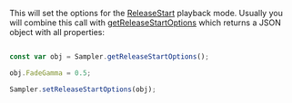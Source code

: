 This will set the options for the [ReleaseStart](/hise-modules/sound-generators/list/streamingsampler#release-start) playback mode. Usually you will combine this call with [getReleaseStartOptions](/scripting/scripting-api/sampler#getreleasestartoptions) which returns a JSON object with all properties:

```javascript

const var obj = Sampler.getReleaseStartOptions();

obj.FadeGamma = 0.5;

Sampler.setReleaseStartOptions(obj);
```

